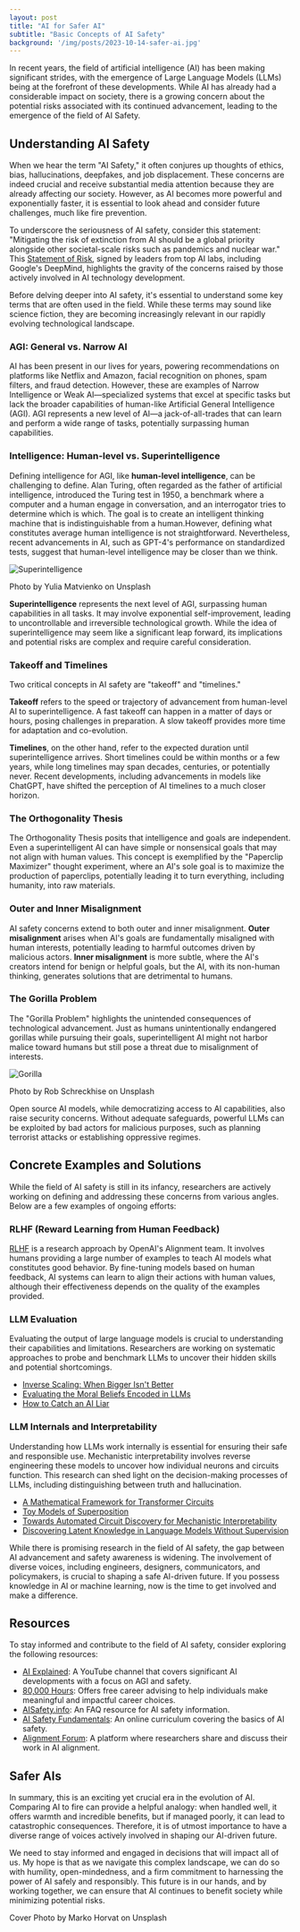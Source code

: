 ```yaml
---
layout: post
title: "AI for Safer AI"
subtitle: "Basic Concepts of AI Safety"
background: '/img/posts/2023-10-14-safer-ai.jpg'
---
```


In recent years, the field of artificial intelligence (AI) has been making significant strides, with the emergence of Large Language Models (LLMs) being at the forefront of these developments. While AI has already had a considerable impact on society, there is a growing concern about the potential risks associated with its continued advancement, leading to the emergence of the field of AI Safety.

## Understanding AI Safety

When we hear the term "AI Safety," it often conjures up thoughts of ethics, bias, hallucinations, deepfakes, and job displacement. These concerns are indeed crucial and receive substantial media attention because they are already affecting our society. However, as AI becomes more powerful and exponentially faster, it is essential to look ahead and consider future challenges, much like fire prevention.

To underscore the seriousness of AI safety, consider this statement: "Mitigating the risk of extinction from AI should be a global priority alongside other societal-scale risks such as pandemics and nuclear war." This [Statement of Risk](https://www.safe.ai/statement-on-ai-risk), signed by leaders from top AI labs, including Google's DeepMind, highlights the gravity of the concerns raised by those actively involved in AI technology development.

Before delving deeper into AI safety, it's essential to understand some key terms that are often used in the field. While these terms may sound like science fiction, they are becoming increasingly relevant in our rapidly evolving technological landscape.

### AGI: General vs. Narrow AI

AI has been present in our lives for years, powering recommendations on platforms like Netflix and Amazon, facial recognition on phones, spam filters, and fraud detection. However, these are examples of Narrow Intelligence or Weak AI—specialized systems that excel at specific tasks but lack the broader capabilities of human-like Artificial General Intelligence (AGI). AGI represents a new level of AI—a jack-of-all-trades that can learn and perform a wide range of tasks, potentially surpassing human capabilities.

### Intelligence: Human-level vs. Superintelligence

Defining intelligence for AGI, like **human-level intelligence**, can be challenging to define. Alan Turing, often regarded as the father of artificial intelligence, introduced the Turing test in 1950, a benchmark where a computer and a human engage in conversation, and an interrogator tries to determine which is which. The goal is to create an intelligent thinking machine that is indistinguishable from a human.However, defining what constitutes average human intelligence is not straightforward. Nevertheless, recent advancements in AI, such as GPT-4's performance on standardized tests, suggest that human-level intelligence may be closer than we think.

![Superintelligence](/img/posts/2023-10-14-super-yulia-matvienko-kgz9vsP5JCU-unsplash.jpg)
<figcaption>Photo by Yulia Matvienko on Unsplash</figcaption>

**Superintelligence** represents the next level of AGI, surpassing human capabilities in all tasks. It may involve exponential self-improvement, leading to uncontrollable and irreversible technological growth. While the idea of superintelligence may seem like a significant leap forward, its implications and potential risks are complex and require careful consideration.

### Takeoff and Timelines

Two critical concepts in AI safety are "takeoff" and "timelines."

**Takeoff** refers to the speed or trajectory of advancement from human-level AI to superintelligence. A fast takeoff can happen in a matter of days or hours, posing challenges in preparation. A slow takeoff provides more time for adaptation and co-evolution.

**Timelines**, on the other hand, refer to the expected duration until superintelligence arrives. Short timelines could be within months or a few years, while long timelines may span decades, centuries, or potentially never. Recent developments, including advancements in models like ChatGPT, have shifted the perception of AI timelines to a much closer horizon.

### The Orthogonality Thesis

The Orthogonality Thesis posits that intelligence and goals are independent. Even a superintelligent AI can have simple or nonsensical goals that may not align with human values. This concept is exemplified by the "Paperclip Maximizer" thought experiment, where an AI's sole goal is to maximize the production of paperclips, potentially leading it to turn everything, including humanity, into raw materials.

### Outer and Inner Misalignment

AI safety concerns extend to both outer and inner misalignment. **Outer misalignment** arises when AI's goals are fundamentally misaligned with human interests, potentially leading to harmful outcomes driven by malicious actors. **Inner misalignment** is more subtle, where the AI's creators intend for benign or helpful goals, but the AI, with its non-human thinking, generates solutions that are detrimental to humans.

### The Gorilla Problem

The "Gorilla Problem" highlights the unintended consequences of technological advancement. Just as humans unintentionally endangered gorillas while pursuing their goals, superintelligent AI might not harbor malice toward humans but still pose a threat due to misalignment of interests.

![Gorilla](/img/posts/2023-10-14-gorilla-rob-schreckhise-8zdEgWg5JAA-unsplash.jpg)
<figcaption>Photo by Rob Schreckhise on Unsplash</figcaption>


Open source AI models, while democratizing access to AI capabilities, also raise security concerns. Without adequate safeguards, powerful LLMs can be exploited by bad actors for malicious purposes, such as planning terrorist attacks or establishing oppressive regimes.

## Concrete Examples and Solutions

While the field of AI safety is still in its infancy, researchers are actively working on defining and addressing these concerns from various angles. Below are a few examples of ongoing efforts:

### RLHF (Reward Learning from Human Feedback)

[RLHF](https://openai.com/research/instruction-following) is a research approach by OpenAI's Alignment team. It involves humans providing a large number of examples to teach AI models what constitutes good behavior. By fine-tuning models based on human feedback, AI systems can learn to align their actions with human values, although their effectiveness depends on the quality of the examples provided.

### LLM Evaluation

Evaluating the output of large language models is crucial to understanding their capabilities and limitations. Researchers are working on systematic approaches to probe and benchmark LLMs to uncover their hidden skills and potential shortcomings.

- [Inverse Scaling: When Bigger Isn't Better](https://arxiv.org/abs/2306.09479)
- [Evaluating the Moral Beliefs Encoded in LLMs](https://arxiv.org/abs/2307.14324)
- [How to Catch an AI Liar](https://arxiv.org/abs/2309.15840)

### LLM Internals and Interpretability

Understanding how LLMs work internally is essential for ensuring their safe and responsible use. Mechanistic interpretability involves reverse engineering these models to uncover how individual neurons and circuits function. This research can shed light on the decision-making processes of LLMs, including distinguishing between truth and hallucination.

- [A Mathematical Framework for Transformer Circuits](https://transformer-circuits.pub/2021/framework/index.html)
- [Toy Models of Superposition](https://arxiv.org/abs/2209.10652)
- [Towards Automated Circuit Discovery for Mechanistic Interpretability](https://arxiv.org/abs/2304.14997)
- [Discovering Latent Knowledge in Language Models Without Supervision](https://arxiv.org/abs/2212.03827)

While there is promising research in the field of AI safety, the gap between AI advancement and safety awareness is widening. The involvement of diverse voices, including engineers, designers, communicators, and policymakers, is crucial to shaping a safe AI-driven future. If you possess knowledge in AI or machine learning, now is the time to get involved and make a difference.

## Resources

To stay informed and contribute to the field of AI safety, consider exploring the following resources:

- [AI Explained](http://www.youtube.com/@aiexplained-official): A YouTube channel that covers significant AI developments with a focus on AGI and safety.
- [80,000 Hours](http://www.80000hours.org/problem-profiles/artificial-intelligence): Offers free career advising to help individuals make meaningful and impactful career choices.
- [AISafety.info](http://aisafety.info): An FAQ resource for AI safety information.
- [AI Safety Fundamentals](http://AISafetyFundamentals.com): An online curriculum covering the basics of AI safety.
- [Alignment Forum](http://AlignmentForum.org): A platform where researchers share and discuss their work in AI alignment.

## Safer AIs

In summary, this is an exciting yet crucial era in the evolution of AI. Comparing AI to fire can provide a helpful analogy: when handled well, it offers warmth and incredible benefits, but if managed poorly, it can lead to catastrophic consequences. Therefore, it is of utmost importance to have a diverse range of voices actively involved in shaping our AI-driven future.

We need to stay informed and engaged in decisions that will impact all of us. My hope is that as we navigate this complex landscape, we can do so with humility, open-mindedness, and a firm commitment to harnessing the power of AI safely and responsibly. This future is in our hands, and by working together, we can ensure that AI continues to benefit society while minimizing potential risks.

<figcaption>Cover Photo by Marko Horvat on Unsplash</figcaption>
